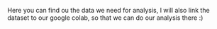 Here you can find ou the data we need for analysis, I will also link the dataset to our google colab, so that we can do our analysis there :)
